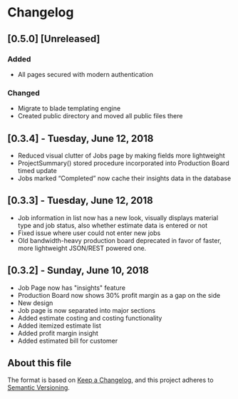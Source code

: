 # Changelog

## [0.5.0] [Unreleased]

### Added

- All pages secured with modern authentication

### Changed

- Migrate to blade templating engine
- Created public directory and moved all public files there

## [0.3.4] - Tuesday, June 12, 2018

- Reduced visual clutter of Jobs page by making fields more lightweight
- ProjectSummary() stored procedure incorporated into Production Board timed update
- Jobs marked “Completed” now cache their insights data in the database

## [0.3.3] - Tuesday, June 12, 2018

- Job information in list now has a new look, visually displays material type and job status, also whether estimate data is entered or not
- Fixed issue where user could not enter new jobs
- Old bandwidth-heavy production board deprecated in favor of faster, more lightweight JSON/REST powered one.

## [0.3.2] - Sunday, June 10, 2018

- Job Page now has "insights" feature
- Production Board now shows 30% profit margin as a gap on the side
- New design
- Job page is now separated into major sections
- Added estimate costing and costing functionality
- Added itemized estimate list
- Added profit margin insight
- Added estimated bill for customer

## About this file

The format is based on [Keep a Changelog](https://keepachangelog.com/en/1.1.0/),
and this project adheres to [Semantic Versioning](https://semver.org/spec/v2.0.0.html).